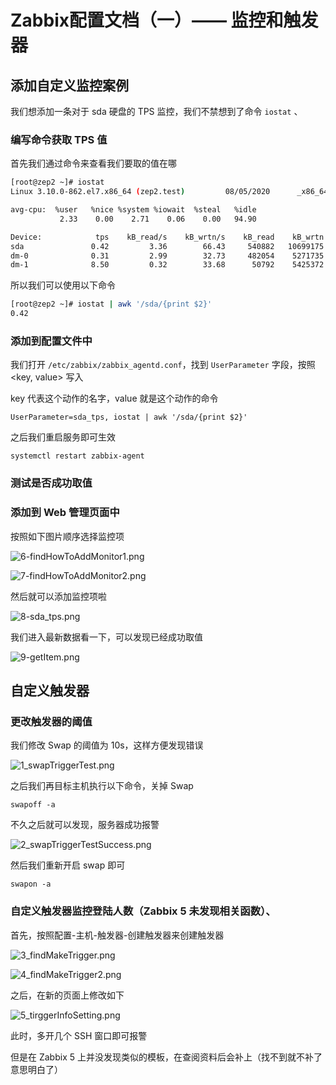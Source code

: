 # Zabbix配置文档（一）—— 监控和触发器


## 添加自定义监控案例

我们想添加一条对于 sda 硬盘的 TPS 监控，我们不禁想到了命令 `iostat` 、

### 编写命令获取 TPS 值

首先我们通过命令来查看我们要取的值在哪

```bash
[root@zep2 ~]# iostat
Linux 3.10.0-862.el7.x86_64 (zep2.test)         08/05/2020      _x86_64_        (2 CPU)

avg-cpu:  %user   %nice %system %iowait  %steal   %idle
           2.33    0.00    2.71    0.06    0.00   94.90

Device:            tps    kB_read/s    kB_wrtn/s    kB_read    kB_wrtn
sda               0.42         3.36        66.43     540882   10699175
dm-0              0.31         2.99        32.73     482054    5271735
dm-1              8.50         0.32        33.68      50792    5425372
```

所以我们可以使用以下命令

```bash
[root@zep2 ~]# iostat | awk '/sda/{print $2}'
0.42
```

### 添加到配置文件中

我们打开 `/etc/zabbix/zabbix_agentd.conf`，找到 `UserParameter` 字段，按照 <key, value> 写入

key 代表这个动作的名字，value 就是这个动作的命令

```shell
UserParameter=sda_tps, iostat | awk '/sda/{print $2}'
```

之后我们重启服务即可生效

```shell
systemctl restart zabbix-agent
```

### 测试是否成功取值

### 添加到 Web 管理页面中

按照如下图片顺序选择监控项

![6-findHowToAddMonitor1.png](https://img.zephyrl.co/images/2020/08/05/6-findHowToAddMonitor1.png)

![7-findHowToAddMonitor2.png](https://img.zephyrl.co/images/2020/08/05/7-findHowToAddMonitor2.png)

然后就可以添加监控项啦

![8-sda_tps.png](https://img.zephyrl.co/images/2020/08/05/8-sda_tps.png)

我们进入最新数据看一下，可以发现已经成功取值

![9-getItem.png](https://img.zephyrl.co/images/2020/08/05/9-getItem.png)

## 自定义触发器

### 更改触发器的阈值

我们修改 Swap 的阈值为 10s，这样方便发现错误

![1_swapTriggerTest.png](https://img.zephyrl.co/images/2020/08/05/1_swapTriggerTest.png)

之后我们再目标主机执行以下命令，关掉 Swap

```shell
swapoff -a
```

不久之后就可以发现，服务器成功报警

![2_swapTriggerTestSuccess.png](https://img.zephyrl.co/images/2020/08/05/2_swapTriggerTestSuccess.png)

然后我们重新开启 swap 即可

```shell
swapon -a
```

### 自定义触发器监控登陆人数（Zabbix 5 未发现相关函数）、

首先，按照配置-主机-触发器-创建触发器来创建触发器

![3_findMakeTrigger.png](https://img.zephyrl.co/images/2020/08/05/3_findMakeTrigger.png)

![4_findMakeTrigger2.png](https://img.zephyrl.co/images/2020/08/05/4_findMakeTrigger2.png)

之后，在新的页面上修改如下

![5_tirggerInfoSetting.png](https://img.zephyrl.co/images/2020/08/05/5_tirggerInfoSetting.png)

此时，多开几个 SSH 窗口即可报警

但是在 Zabbix 5 上并没发现类似的模板，在查阅资料后会补上（找不到就不补了 意思明白了）
